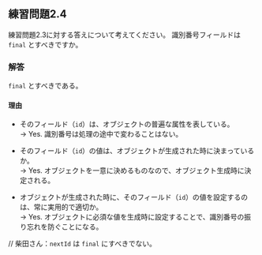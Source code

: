 ## 練習問題2.4

練習問題2.3に対する答えについて考えてください。
識別番号フィールドは `final` とすべきですか。

### 解答

`final` とすべきである。

#### 理由

- そのフィールド（`id`）は、オブジェクトの普遍な属性を表している。<br>
→ Yes. 
識別番号は処理の途中で変わることはない。

- そのフィールド（`id`）の値は、オブジェクトが生成された時に決まっているか。<br>
→ Yes. 
オブジェクトを一意に決めるものなので、オブジェクト生成時に決定される。

- オブジェクトが生成された時に、そのフィールド（`id`）の値を設定するのは、常に実用的で適切か。<br>
→ Yes. 
オブジェクトに必須な値を生成時に設定することで、識別番号の振り忘れを防ぐことになる。

// 柴田さん：`nextId` は `final` にすべきでない。
